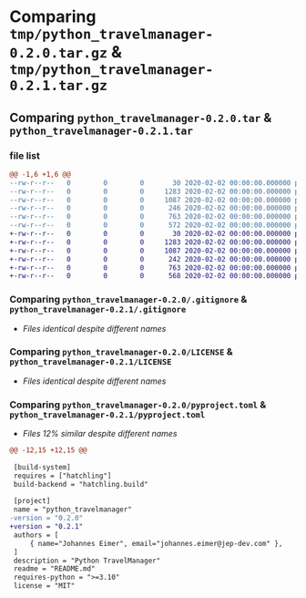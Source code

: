 # Comparing `tmp/python_travelmanager-0.2.0.tar.gz` & `tmp/python_travelmanager-0.2.1.tar.gz`

## Comparing `python_travelmanager-0.2.0.tar` & `python_travelmanager-0.2.1.tar`

### file list

```diff
@@ -1,6 +1,6 @@
--rw-r--r--   0        0        0       30 2020-02-02 00:00:00.000000 python_travelmanager-0.2.0/travelmanager/__init__.py
--rw-r--r--   0        0        0     1283 2020-02-02 00:00:00.000000 python_travelmanager-0.2.0/.gitignore
--rw-r--r--   0        0        0     1087 2020-02-02 00:00:00.000000 python_travelmanager-0.2.0/LICENSE
--rw-r--r--   0        0        0      246 2020-02-02 00:00:00.000000 python_travelmanager-0.2.0/README.md
--rw-r--r--   0        0        0      763 2020-02-02 00:00:00.000000 python_travelmanager-0.2.0/pyproject.toml
--rw-r--r--   0        0        0      572 2020-02-02 00:00:00.000000 python_travelmanager-0.2.0/PKG-INFO
+-rw-r--r--   0        0        0       30 2020-02-02 00:00:00.000000 python_travelmanager-0.2.1/travelmanager/__init__.py
+-rw-r--r--   0        0        0     1283 2020-02-02 00:00:00.000000 python_travelmanager-0.2.1/.gitignore
+-rw-r--r--   0        0        0     1087 2020-02-02 00:00:00.000000 python_travelmanager-0.2.1/LICENSE
+-rw-r--r--   0        0        0      242 2020-02-02 00:00:00.000000 python_travelmanager-0.2.1/README.md
+-rw-r--r--   0        0        0      763 2020-02-02 00:00:00.000000 python_travelmanager-0.2.1/pyproject.toml
+-rw-r--r--   0        0        0      568 2020-02-02 00:00:00.000000 python_travelmanager-0.2.1/PKG-INFO
```

### Comparing `python_travelmanager-0.2.0/.gitignore` & `python_travelmanager-0.2.1/.gitignore`

 * *Files identical despite different names*

### Comparing `python_travelmanager-0.2.0/LICENSE` & `python_travelmanager-0.2.1/LICENSE`

 * *Files identical despite different names*

### Comparing `python_travelmanager-0.2.0/pyproject.toml` & `python_travelmanager-0.2.1/pyproject.toml`

 * *Files 12% similar despite different names*

```diff
@@ -12,15 +12,15 @@
 
 [build-system]
 requires = ["hatchling"]
 build-backend = "hatchling.build"
 
 [project]
 name = "python_travelmanager"
-version = "0.2.0"
+version = "0.2.1"
 authors = [
     { name="Johannes Eimer", email="johannes.eimer@jep-dev.com" },
 ]
 description = "Python TravelManager"
 readme = "README.md"
 requires-python = ">=3.10"
 license = "MIT"
```


